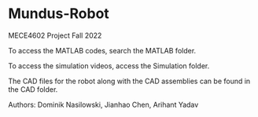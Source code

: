 # Mundus-Robot
MECE4602 Project Fall 2022

To access the MATLAB codes, search the MATLAB folder.

To access the simulation videos, access the Simulation folder.

The CAD files for the robot along with the CAD assemblies can be found in the CAD folder.

Authors: Dominik Nasilowski, Jianhao Chen, Arihant Yadav
